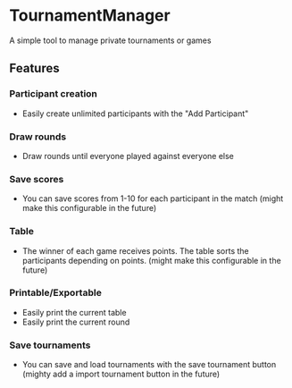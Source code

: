 # TournamentManager
A simple tool to manage private tournaments or games

## Features
### Participant creation
- Easily create unlimited participants with the "Add Participant"

### Draw rounds
- Draw rounds until everyone played against everyone else

### Save scores
- You can save scores from 1-10 for each participant in the match (might make this configurable in the future)

### Table
- The winner of each game receives points. The table sorts the participants depending on points. (might make this configurable in the future)

### Printable/Exportable
- Easily print the current table
- Easily print the current round

### Save tournaments
- You can save and load tournaments with the save tournament button (mighty add a import tournament button in the future)
